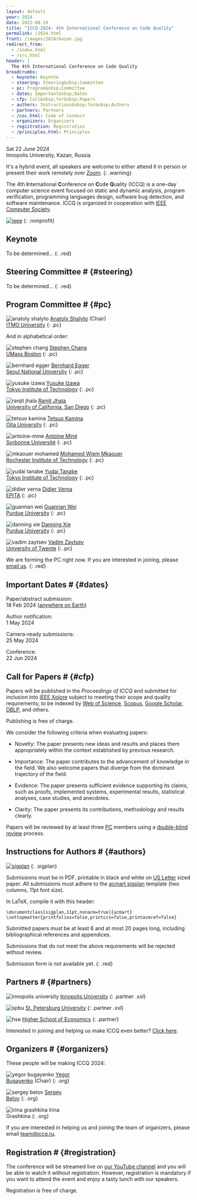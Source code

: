 ```yaml
---
layout: default
year: 2024
date: 2022-08-10
title: "ICCQ-2024: 4th International Conference on Code Quality"
permalink: /2024.html
front: /images/2024/kazan.jpg
redirect_from:
  - /index.html
  - /src.html
header: |
  The 4th International Conference on Code Quality
breadcrumbs:
  - keynote: Keynote
  - steering: Steering&nbsp;Committee
  - pc: Program&nbsp;Committee
  - dates: Important&nbsp;Dates
  - cfp: Call&nbsp;for&nbsp;Papers
  - authors: Instructions&nbsp;for&nbsp;Authors
  - partners: Partners
  - /coc.html: Code of Conduct
  - organizers: Organizers
  - registration: Registration
  - /principles.html: Principles
---
```


Sat 22 June 2024
<br/>
Innopolis University, Kazan, Russia

It's a hybrid event, all speakers are welcome to either attend it 
in person or present their work remotely over [Zoom](https://zoom.us/).
{: .warning}

The 4th **I**nternational **C**onference on **C**ode **Q**uality (ICCQ)
is a one-day computer science event
focused on
static and dynamic analysis,
program verification,
programming languages design,
software bug detection,
and software maintenance.
ICCQ is organized in cooperation with
[IEEE Computer Society](https://conferences.ieee.org/conferences_events/conferences/conferencedetails/60895).

[![ieee](/images/ieee-cs.svg)](https://conferences.ieee.org/conferences_events/conferences/conferencedetails/60895)
{: .nonprofit}

## Keynote

To be determined...
{: .red}

## Steering Committee # {#steering}

To be determined...
{: .red}

## Program Committee # {#pc}

![anatoly shalyto](/images/pc/anatoly-shalyto.jpg)
[Anatoly Shalyto](https://en.wikipedia.org/wiki/Anatoly_Shalyto) (Chair)
<br/>
[ITMO University](https://itmo.ru/)<!--, Russia -->
{: .pc}

And in alphabetical order:

![stephen chang](/images/pc/stephen-chang.jpg)
[Stephen Chang](https://scholar.google.com/citations?user=RHPucBcAAAAJ)
<br/>
[UMass Boston](https://www.umb.edu)
{: .pc}

![bernhard egger](/images/pc/bernhard-egger.jpg)
[Bernhard Egger](https://scholar.google.com/citations?user=g-ZpvTIAAAAJ)
<br/>
[Seoul National University](https://cse.snu.ac.kr/en/professor/bernhard-egger)
{: .pc}

![yusuke izawa](/images/pc/yusuke-izawa.jpg)
[Yusuke Izawa](https://scholar.google.com/citations?user=45daY7oAAAAJ)
<br/>
[Tokyo Institute of Technology](https://www.yuiza.org)
{: .pc}

![ranjit jhala](/images/pc/ranjit-jhala.jpg)
[Ranjit Jhala](https://scholar.google.com/citations?user=H3wb878AAAAJ)
<br/>
[University of California, San Diego](https://www.ucsd.edu)
{: .pc}

![tetsuo kamina](/images/pc/tetsuo-kamina.jpg)
[Tetsuo Kamina](https://scholar.google.co.jp/citations?user=LE0VmjUAAAAJ)
<br/>
[Oita University](https://www.oita-u.ac.jp/lang/en/)
{: .pc}

![antoine-mine](/images/pc/antoine-mine.jpg)
[Antoine Miné](https://scholar.google.com/citations?user=tpUTyc4AAAAJ)
<br/>
[Sorbonne Université](https://www-apr.lip6.fr/~mine/)
{: .pc}

![mkaouer mohamed](/images/pc/mkaouer-mohamed.jpg)
[Mohamed Wiem Mkaouer](https://scholar.google.com/citations?user=UoHgCukAAAAJ)
<br/>
[Rochester Institute of Technology](https://www.rit.edu/directory/mwmvse-mohamed-wiem-mkaouer)
{: .pc}

![yudai tanabe](/images/pc/yudai-tanabe.jpg)
[Yudai Tanabe](https://scholar.google.co.uk/citations?user=rFnRl1gAAAAJ)
<br/>
[Tokyo Institute of Technology](https://yudaitnb.github.io/pages/about)
{: .pc}

![didier verna](/images/pc/didier-verna.jpg)
[Didier Verna](https://scholar.google.fr/citations?user=O9G-pNoAAAAJ)
<br/>
[EPITA](https://www.epita.fr)
{: .pc}

![guannan wei](/images/pc/guannan-wei.jpg)
[Guannan Wei](https://scholar.google.com/citations?user=b_6L2goAAAAJ)
<br/>
[Purdue University](https://www.purdue.edu)
{: .pc}

![danning xie](/images/pc/danning-xie.jpg)
[Danning Xie](https://dnxie.github.io/)
<br/>
[Purdue University](https://www.purdue.edu/)
{: .pc}

![vadim zaytsev](/images/pc/vadim-zaytsev.jpg)
[Vadim Zaytsev](https://scholar.google.com/citations?user=Ycwf7Z4AAAAJ)
<br/>
[University of Twente](https://www.utwente.nl/en/)
{: .pc}

We are forming the PC right now. If you are interested in joining, please [email us](mailto:pc@iccq.ru).
{: .red}

## Important Dates # {#dates}

Paper/abstract submission:<br>
18 Feb 2024
([anywhere on Earth](https://en.wikipedia.org/wiki/Anywhere_on_Earth))

Author notification:<br>
1 May 2024

Camera-ready submissions:<br>
25 May 2024

Conference:<br>
22 Jun 2024

## Call for Papers # {#cfp}

Papers will be published in the _Proceedings of ICCQ_
and submitted for inclusion into
[IEEE Xplore](https://ieeexplore.ieee.org/Xplore/home.jsp)
subject to meeting their scope and quality requirements;
to be indexed by
[Web of Science](https://clarivate.com/webofsciencegroup/solutions/web-of-science/),
[Scopus](https://www.scopus.com/home.uri),
[Google Scholar](https://scholar.google.com/),
[DBLP](https://dblp.uni-trier.de/), and others.

Publishing is free of charge.

We consider the following criteria when evaluating papers:

  * Novelty: The paper presents new ideas and results and places them appropriately within the context established by previous research.

  * Importance: The paper contributes to the advancement of knowledge in the field. We also welcome papers that diverge from the dominant trajectory of the field.

  * Evidence: The paper presents sufficient evidence supporting its claims, such as proofs, implemented systems, experimental results, statistical analyses, case studies, and anecdotes.

  * Clarity: The paper presents its contributions, methodology and results clearly.

Papers will be reviewed by at least three [PC](#pc) members using
a [double-blind review](https://www.journals.elsevier.com/social-science-and-medicine/policies/double-blind-peer-review-guidelines) process.

## Instructions for Authors # {#authors}

[![sigplan](/images/sample-sigplan.png)](/images/sample-sigplan.pdf)
{: .sigplan}

Submissions must be in PDF, printable in black and white on
[US Letter](https://en.wikipedia.org/wiki/Letter_%28paper_size%29) sized paper.
All submissions must adhere to the
[acmart sigplan](https://www.sigplan.org/Resources/Author/)
template (two columns, 11pt font size).

In LaTeX, compile it with this header:

```
\documentclass[sigplan,11pt,nonacm=true]{acmart}
\settopmatter{printfolios=false,printccs=false,printacmref=false}
```

Submitted papers must be at least 6 and at most 20 pages long,
including bibliographical references and appendices.

Submissions that do not meet the above requirements will be rejected without review.

<!-- [Click here](https://easychair.org/cfp/iccq23) to submit via EasyChair. -->

Submission form is not available yet.
{: .red}

## Partners # {#partners}

![innopolis university](/images/partners/iu.svg)
[Innopolis University](https://innopolis.university/)
{: .partner .xxl}

![spbu](/images/partners/spbu.svg)
[St. Petersburg University](https://english.spbu.ru)
{: .partner .xxl}

![hse](/images/partners/hse.svg)
[Higher School of Economics](https://www.hse.ru/en/)
{: .partner}

Interested in joining and helping us make ICCQ even better?
[Click here](/partnership.html).

## Organizers # {#organizers}

These people will be making ICCQ 2024:

![yegor bugayenko](/images/orgs/yegor-bugayenko.jpg)
[Yegor<br/>Bugayenko](https://www.yegor256.com/about-me.html) (Chair)
{: .org}

![sergey belov](/images/orgs/sergey-belov.jpg)
[Sergey<br/>Belov](https://www.linkedin.com/in/sebelov/)
{: .org}

![irina grashkina](/images/orgs/irina-grashkina.jpg)
Irina<br/>Grashkina
{: .org}

If you are interested in helping us and joining the team
of organizers, please email [team@iccq.ru](mailto:team@iccq.ru).

## Registration # {#registration}

The conference will be streamed live
on [our YouTube channel](https://www.youtube.com/channel/UC_W-pjp6HWJGjK2sayFrnag) and you
will be able to watch it without registration.
However, registration is mandatory if you want to attend the event
and enjoy a tasty lunch with our speakers.

Registration is free of charge.

